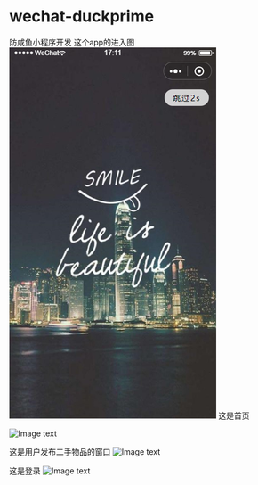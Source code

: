 # wechat-duckprime
防咸鱼小程序开发
这个app的进入图
![Image text](https://raw.githubusercontent.com/duckprime/wechat-duckprime/master/img-strong/1.png)
这是首页

![Image text](ttps://raw.githubusercontent.com/duckprime/wechat-duckprime/master/img-strong/2.png)

这是用户发布二手物品的窗口
![Image text](ttps://raw.githubusercontent.com/duckprime/wechat-duckprime/master/img-strong/3.png)

这是登录
![Image text](ttps://raw.githubusercontent.com/duckprime/wechat-duckprime/master/img-strong/4.png)



